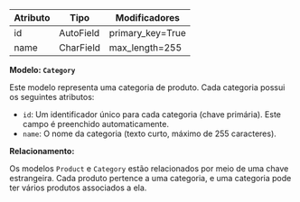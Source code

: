 | Atributo | Tipo      | Modificadores    |
| -------- | --------- | ---------------- |
| id       | AutoField | primary_key=True |
| name     | CharField | max_length=255   |


**Modelo: `Category`**

Este modelo representa uma categoria de produto. Cada categoria possui os seguintes atributos:

*   `id`: Um identificador único para cada categoria (chave primária). Este campo é preenchido automaticamente.
*   `name`: O nome da categoria (texto curto, máximo de 255 caracteres).

**Relacionamento:**

Os modelos `Product` e `Category` estão relacionados por meio de uma chave estrangeira. Cada produto pertence a uma categoria, e uma categoria pode ter vários produtos associados a ela.